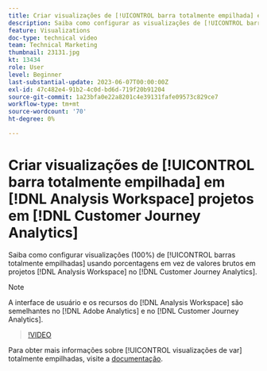 ```yaml
---
title: Criar visualizações de [!UICONTROL barra totalmente empilhada] em [!DNL Analysis Workspace] projetos
description: Saiba como configurar as visualizações de [!UICONTROL barra totalmente empilhada] usando porcentagens em vez de valores brutos em  [!DNL Analysis Workspace] projetos em [!DNL Customer Journey Analytics].
feature: Visualizations
doc-type: technical video
team: Technical Marketing
thumbnail: 23131.jpg
kt: 13434
role: User
level: Beginner
last-substantial-update: 2023-06-07T00:00:00Z
exl-id: 47c482e4-91b2-4c0d-bd6d-719f20b91204
source-git-commit: 1a23bfa0e22a8201c4e39131fafe09573c829ce7
workflow-type: tm+mt
source-wordcount: '70'
ht-degree: 0%

---
```


# Criar visualizações de [!UICONTROL barra totalmente empilhada] em [!DNL Analysis Workspace] projetos em [!DNL Customer Journey Analytics]

Saiba como configurar visualizações (100%) de [!UICONTROL barras totalmente empilhadas] usando porcentagens em vez de valores brutos em projetos [!DNL Analysis Workspace] no [!DNL Customer Journey Analytics].

>[!NOTE]
>
>A interface de usuário e os recursos do [!DNL Analysis Workspace] são semelhantes no [!DNL Adobe Analytics] e no [!DNL Customer Journey Analytics].

>[!VIDEO](https://video.tv.adobe.com/v/23131/?quality=12&learn=on)

Para obter mais informações sobre [!UICONTROL visualizações de var] totalmente empilhadas, visite a [documentação](https://experienceleague.adobe.com/docs/analytics-platform/using/cja-workspace/visualizations/bar.html?lang=pt-BR).
